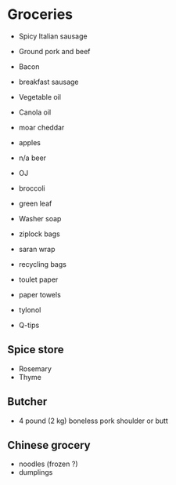 # Groceries

- Spicy Italian sausage
- Ground pork and beef
- Bacon
- breakfast sausage

- Vegetable oil
- Canola oil
- moar cheddar
- apples
- n/a beer
- OJ
- broccoli
- green leaf
- Washer soap
- ziplock bags
- saran wrap
- recycling bags
- toulet paper
- paper towels
- tylonol
- Q-tips

## Spice store

- Rosemary
- Thyme

## Butcher

- 4 pound (2 kg) boneless pork shoulder or butt

## Chinese grocery

- noodles (frozen ?)
- dumplings
